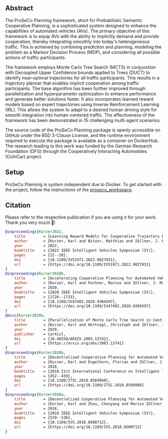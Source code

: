 ## Abstract
The ProSeCo Planning framework, short for Probabilistic Semantic Cooperative Planning, is a sophisticated system designed to enhance the capabilities of automated vehicles (AVs). The primary objective of this framework is to equip AVs with the ability to implicitly demand and provide cooperation, thereby integrating smoothly into today's heterogeneous traffic. This is achieved by combining prediction and planning, modeling the problem as a Markov Decision Process (MDP), and considering all possible actions of traffic participants.

The framework employs Monte Carlo Tree Search (MCTS) in conjunction with Decoupled Upper Confidence bounds applied to Trees (DUCT) to identify near-optimal trajectories for all traffic participants. This results in a trajectory planner that enables implicit cooperation among traffic participants. The base algorithm has been further improved through parallelization and hyperparameter optimization to enhance performance and generate better solutions faster. It also incorporates learned reward models based on expert trajectories using Inverse Reinforcement Learning (IRL). This allows the system to adapt to a desired human driving style for smooth integration into human-centered traffic. The effectiveness of the framework has been demonstrated in 15 challenging multi-agent scenarios.

The source code of the ProSeCo Planning package is openly accessible on GitHub under the BSD 3-Clause License, and the runtime environment required to execute the package is available as a container on DockerHub. The research leading to this work was funded by the German Research Foundation (DFG) through the Cooperatively Interacting Automobiles (CoInCar) project.
## Setup
ProSeCo Planning is system independent due to Docker. To get started with the project, follow the instructions of the [proseco_workspace](https://github.com/ProSeCo-Planning/proseco_workspace).
## Citation
Please refer to the respective publication if you are using it for your work. Thank you very much 🙂!
```bibtex
@inproceedings{Kurzer2022,
	title        = {Learning Reward Models for Cooperative Trajectory Planning with Inverse Reinforcement Learning and Monte Carlo Tree Search},
	author       = {Kurzer, Karl and Bitzer, Matthias and Zöllner, J. Marius},
	year         = 2022,
	booktitle    = {2022 IEEE Intelligent Vehicles Symposium (IV)},
	pages        = {22--28},
	doi          = {10.1109/IV51971.2022.9827031},
	url          = {https://doi.org/10.1109/IV51971.2022.9827031}
}
@inproceedings{Kurzer2020b,
	title        = {Accelerating Cooperative Planning for Automated Vehicles with Learned Heuristics and Monte Carlo Tree Search},
	author       = {Kurzer, Karl and Fechner, Marcus and Zöllner, J. Marius},
	year         = 2020,
	booktitle    = {2020 IEEE Intelligent Vehicles Symposium (IV)},
	pages        = {1726--1733},
	doi          = {10.1109/IV47402.2020.9304597},
	url          = {https://doi.org/10.1109/IV47402.2020.9304597}
}
@misc{Kurzer2020a,
	title        = {Parallelization of Monte Carlo Tree Search in Continuous Domains},
	author       = {Kurzer, Karl and Hörtnagl, Christoph and Zöllner, J. Marius},
	year         = 2020,
	publisher    = {arXiv},
	doi          = {10.48550/ARXIV.2003.13741},
	url          = {https://arxiv.org/abs/2003.13741}
}
@inproceedings{Kurzer2018b,
	title        = {Decentralized Cooperative Planning for Automated Vehicles with Continuous Monte Carlo Tree Search},
	author       = {Kurzer, Karl and Engelhorn, Florian and Zöllner, J. Marius},
	year         = 2018,
	booktitle    = {2018 21st International Conference on Intelligent Transportation Systems (ITSC)},
	pages        = {452--459},
	doi          = {10.1109/ITSC.2018.8569988},
	url          = {https://doi.org/10.1109/ITSC.2018.8569988}
}
@inproceedings{Kurzer2018a,
	title        = {Decentralized Cooperative Planning for Automated Vehicles with Hierarchical Monte Carlo Tree Search},
	author       = {Kurzer, Karl and Zhou, Chenyang and Marius Zöllner, J.},
	year         = 2018,
	booktitle    = {2018 IEEE Intelligent Vehicles Symposium (IV)},
	pages        = {529--536},
	doi          = {10.1109/IVS.2018.8500712},
	url          = {https://doi.org/10.1109/IVS.2018.8500712}
}
```

